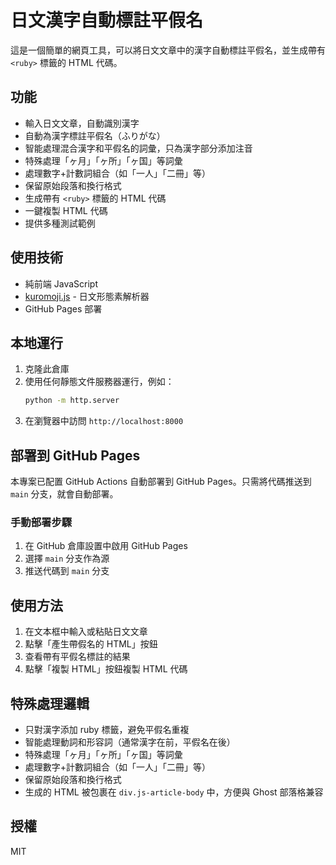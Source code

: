 # 日文漢字自動標註平假名

這是一個簡單的網頁工具，可以將日文文章中的漢字自動標註平假名，並生成帶有 `<ruby>` 標籤的 HTML 代碼。

## 功能

- 輸入日文文章，自動識別漢字
- 自動為漢字標註平假名（ふりがな）
- 智能處理混合漢字和平假名的詞彙，只為漢字部分添加注音
- 特殊處理「ヶ月」「ヶ所」「ヶ国」等詞彙
- 處理數字+計數詞組合（如「一人」「二冊」等）
- 保留原始段落和換行格式
- 生成帶有 `<ruby>` 標籤的 HTML 代碼
- 一鍵複製 HTML 代碼
- 提供多種測試範例

## 使用技術

- 純前端 JavaScript
- [kuromoji.js](https://github.com/takuyaa/kuromoji.js/) - 日文形態素解析器
- GitHub Pages 部署

## 本地運行

1. 克隆此倉庫
2. 使用任何靜態文件服務器運行，例如：
   ```bash
   python -m http.server
   ```
3. 在瀏覽器中訪問 `http://localhost:8000`

## 部署到 GitHub Pages

本專案已配置 GitHub Actions 自動部署到 GitHub Pages。只需將代碼推送到 `main` 分支，就會自動部署。

### 手動部署步驟

1. 在 GitHub 倉庫設置中啟用 GitHub Pages
2. 選擇 `main` 分支作為源
3. 推送代碼到 `main` 分支

## 使用方法

1. 在文本框中輸入或粘貼日文文章
2. 點擊「產生帶假名的 HTML」按鈕
3. 查看帶有平假名標註的結果
4. 點擊「複製 HTML」按鈕複製 HTML 代碼

## 特殊處理邏輯

- 只對漢字添加 ruby 標籤，避免平假名重複
- 智能處理動詞和形容詞（通常漢字在前，平假名在後）
- 特殊處理「ヶ月」「ヶ所」「ヶ国」等詞彙
- 處理數字+計數詞組合（如「一人」「二冊」等）
- 保留原始段落和換行格式
- 生成的 HTML 被包裹在 `div.js-article-body` 中，方便與 Ghost 部落格兼容

## 授權

MIT 